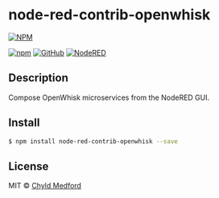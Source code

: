 # node-red-contrib-openwhisk

[![NPM](https://nodei.co/npm/node-red-contrib-openwhisk.png?downloads=true&downloadRank=true&stars=true)](https://nodei.co/npm/node-red-contrib-openwhisk/)

[![npm](https://badge.fury.io/js/node-red-contrib-openwhisk.svg)](https://www.npmjs.com/package/node-red-contrib-openwhisk)
[![GitHub](https://img.shields.io/badge/github-code-blue.svg)](https://github.com/chyld/node-red-contrib-openwhisk)
[![NodeRED](https://img.shields.io/badge/nodered-usage-red.svg)](http://flows.nodered.org/node/node-red-contrib-openwhisk)


## Description
Compose OpenWhisk microservices from the NodeRED GUI.


## Install
```sh
$ npm install node-red-contrib-openwhisk --save
```


## License
MIT © [Chyld Medford](https://github.com/chyld)
